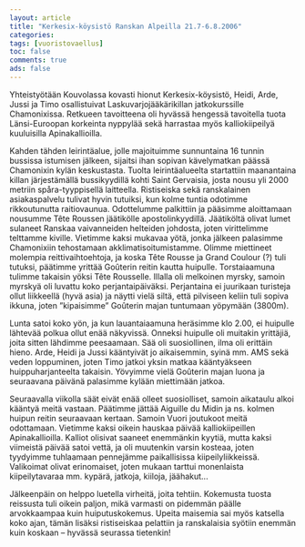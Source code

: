 ```yaml
--- 
layout: article 
title: "Kerkesix-köysistö Ranskan Alpeilla 21.7-6.8.2006" 
categories: 
tags: [vuoristovaellus]
toc: false 
comments: true 
ads: false 
--- 
```


Yhteistyötään Kouvolassa kovasti hionut Kerkesix-köysistö, Heidi, Arde,
Jussi ja Timo osallistuivat Laskuvarjojääkärikillan jatkokurssille
Chamonixissa. Retkueen tavoitteena oli hyvässä hengessä tavoitella tuota
Länsi-Euroopan korkeinta nyppylää sekä harrastaa myös kalliokiipeilyä
kuuluisilla Apinakallioilla.

Kahden tähden leirintäalue, jolle majoituimme sunnuntaina 16 tunnin
bussissa istumisen jälkeen, sijaitsi ihan sopivan kävelymatkan päässä
Chamonixin kylän keskustasta. Tuolta leirintäalueelta startattiin
maanantaina killan järjestämällä bussikyydillä kohti Saint Gervaisia,
josta nousu yli 2000 metriin spåra-tyyppisellä laitteella. Ristiseiska
sekä ranskalainen asiakaspalvelu tulivat hyvin tutuiksi, kun kolme
tuntia odotimme rikkoutunutta raitiovaunua. Odottelumme palkittiin ja
pääsimme aloittamaan nousumme Tête Roussen jäätikölle apostolinkyydillä.
Jäätiköltä olivat lumet sulaneet Ranskaa vaivanneiden helteiden
johdosta, joten virittelimme telttamme kiville. Vietimme kaksi mukavaa
yötä, jonka jälkeen palasimme Chamonixiin tehostamaan
akklimatisoitumistamme. Olimme miettineet molempia reittivaihtoehtoja,
ja koska Tête Rousse ja Grand Coulour (?) tuli tutuksi, päätimme yrittää
Goûterin reitin kautta huipulle. Torstaiaamuna tulimme takaisin yöksi
Tête Rousselle. Illalla oli melkoinen myrsky, samoin myrskyä oli luvattu
koko perjantaipäiväksi. Perjantaina ei juurikaan turisteja ollut
liikkeellä (hyvä asia) ja näytti vielä siltä, että pilviseen keliin tuli
sopiva ikkuna, joten ”kipaisimme” Goûterin majan tuntumaan yöpymään
(3800m).

Lunta satoi koko yön, ja kun lauantaiaamuna heräsimme klo 2.00, ei
huipulle lähtevää polkua ollut enää näkyvissä. Onneksi huipulle oli
muitakin yrittäjiä, joita sitten lähdimme peesaamaan. Sää oli
suosiollinen, ilma oli erittäin hieno. Arde, Heidi ja Jussi kääntyivät
jo aikaisemmin, syinä mm. AMS sekä veden loppuminen, joten Timo jatkoi
yksin matkaa kääntyäkseen huippuharjanteelta takaisin. Yövyimme vielä
Goûterin majan luona ja seuraavana päivänä palasimme kylään miettimään
jatkoa.

Seuraavalla viikolla säät eivät enää olleet suosiolliset, samoin
aikataulu alkoi kääntyä meitä vastaan. Päätimme jättää Aiguille du Midin
ja ns. kolmen huipun reitin seuraavaan kertaan. Samoin Vuori joutukoot
meitä odottamaan. Vietimme kaksi oikein hauskaa päivää kalliokiipeillen
Apinakallioilla. Kalliot olisivat saaneet enemmänkin kyytiä, mutta kaksi
viimeistä päivää satoi vettä, ja oli muutenkin varsin kosteaa, joten
tyydyimme tuhlaamaan pennejämme paikallisissa kiipeilyliikkeissä.
Valikoimat olivat erinomaiset, joten mukaan tarttui monenlaista
kiipeilytavaraa mm. kypärä, jatkoja, kiiloja, jäähakut...

Jälkeenpäin on helppo luetella virheitä, joita tehtiin. Kokemusta tuosta
reissusta tuli oikein paljon, mikä varmasti on pidemmän päälle
arvokkaampaa kuin huiputuskokemus. Upeita maisemia sai myös katsella
koko ajan, tämän lisäksi ristiseiskaa pelattiin ja ranskalaisia syötiin
enemmän kuin koskaan – hyvässä seurassa tietenkin!

